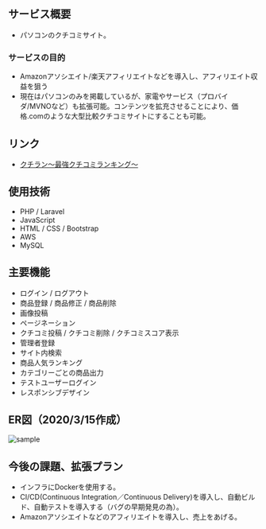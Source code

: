 ## サービス概要
- パソコンのクチコミサイト。

### サービスの目的
- Amazonアソシエイト/楽天アフィリエイトなどを導入し、アフィリエイト収益を狙う
- 現在はパソコンのみを掲載しているが、家電やサービス（プロバイダ/MVNOなど）も拡張可能。コンテンツを拡充させることにより、価格.comのような大型比較クチコミサイトにすることも可能。

## リンク
- <a target="_blank" href="http://18.180.96.69/">クチラン〜最強クチコミランキング〜</a>

## 使用技術
- PHP / Laravel
- JavaScript
- HTML / CSS / Bootstrap
- AWS
- MySQL

## 主要機能
- ログイン / ログアウト
- 商品登録 / 商品修正 / 商品削除
- 画像投稿
- ページネーション
- クチコミ投稿 / クチコミ削除 / クチコミスコア表示
- 管理者登録
- サイト内検索
- 商品人気ランキング
- カテゴリーごとの商品出力
- テストユーザーログイン
- レスポンシブデザイン

## ER図（2020/3/15作成）
![sample](https://user-images.githubusercontent.com/52248763/76705820-342cf080-6726-11ea-83fe-de0f26035ccf.png)

## 今後の課題、拡張プラン
- インフラにDockerを使用する。
- CI/CD(Continuous Integration／Continuous Delivery)を導入し、自動ビルド、自動テストを導入する（バグの早期発見の為）。
- Amazonアソシエイトなどのアフィリエイトを導入し、売上をあげる。